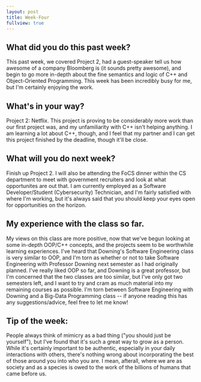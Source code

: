 ```yaml
---
layout: post
title: Week-Four
fullview: true
---
```


## What did you do this past week?
This past week, we covered Project 2, had a guest-speaker tell us how awesome of a company Bloomberg is (it sounds pretty awesome), and begin to go more in-depth about the fine semantics and logic of C++ and Object-Oriented Programming. This week has been incredibly busy for me, but I'm certainly enjoying the work.

## What's in your way?
Project 2: Netflix. This project is proving to be considerably more work than our first project was, and my unfamiliarity with C++ isn't helping anything. I am learning a lot about C++, though, and I feel that my partner and I can get this project finished by the deadline, though it'll be close.

## What will you do next week?
Finish up Project 2. I will also be attending the FoCS dinner within the CS department to meet with government recruiters and look at what opportunites are out that. I am currently employed as a Software Developer/Student (Cybersecurity) Technician, and I'm fairly satisfied with where I'm working, but it's always said that you should keep your eyes open for opportunities on the horizon.

## My experience with the class so far.
My views on this class are more positive, now that we've begun looking at some in-depth OOP/C++ concepts, and the projects seem to be worthwhile learning experiences. I've heard that Downing's Software Engineering class is very similar to OOP, and I'm torn as whether or not to take Software Engineering with Professor Downing next semester as I had originally planned. I've really liked OOP so far, and Downing is a great professor, but I'm concerned that the two classes are too similar, but I've only got two semesters left, and I want to try and cram as much material into my remaining courses as possible. I'm torn between Software Engineering with Downing and a Big-Data Programming class -- if anyone reading this has any suggestions/advice, feel free to let me know!

## Tip of the week:
People always think of mimicry as a bad thing ("you should just be yourself"), but I've found that it's such a great way to grow as a person. While it's certainly important to be authentic, especially in your daily interactions with others, there's nothing wrong about incorporating the best of those around you into who you are. I mean, afterall, where we are as society and as a species is owed to the work of the billions of humans that came before us.
